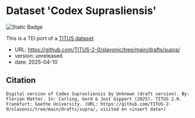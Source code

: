 # Dataset 'Codex Suprasliensis'

![Static Badge](https://img.shields.io/badge/TEI_validation-failing-red)

This is a TEI port of a [TITUS dataset](http://titus.uni-frankfurt.de/texte/etcs/slav/aksl/suprasl/supra.htm).

* URL: https://github.com/TITUS-2-0/slavonic/tree/main/drafts/supra/
* version: unreleased
* date: 2025-04-10

## Citation
```
Digital version of Codex Suprasliensis by Unknown (draft version). By: Florian Matter. In: Carling, Gerd & Jost Gippert (2025). TITUS 2.0. Frankfurt: Goethe University. (URL: https://github.com/TITUS-2-0/slavonic/tree/main/drafts/supra/, visited on <insert date>)
```
